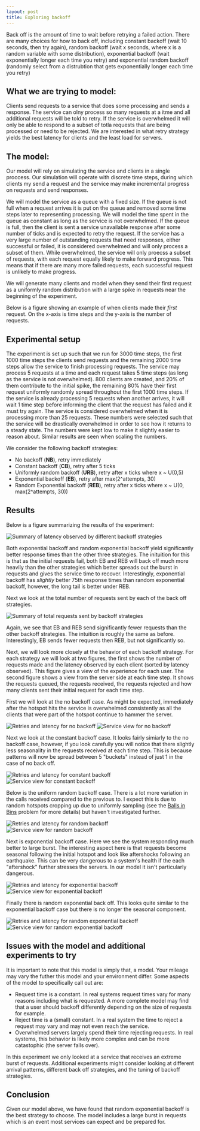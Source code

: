 ```yaml
---
layout: post
title: Exploring backoff
---
```



Back off is the amount of time to wait before retrying a failed action. There are many choices for how to back off, including constant backoff (wait 10 seconds, then try again), random backoff (wait x seconds, where x is a random variable with some distribution), exponential backoff (wait exponentially longer each time you retry) and exponential random backoff (randomly select from a distrubtion that gets exponentially longer each time you retry)

## What we are trying to model:

Clients send requests to a service that does some processing and sends a response. The service can olny process so many requests at a itme and all additional requests will be told to retry. If the service is overwhelmed it will only be able to respond to a subset of totla requests that are being processed or need to be rejected. We are interested in what retry strategy yields the best latency for clients and the least load for servers.

## The model:

Our model will rely on simulating the service and clients in a single proccess. Our simulation will operate with discrete time steps, during which clients my send a request and the service may make incremental progress on requests and send responses.

We will model the service as a queue with a fixed size. If the queue is not full when a request arrives it is put on the queue and removed some time steps later to representing processing. We will model the time spent in the queue as constant as long as the service is not overwhelmed. If the queue is full, then the client is sent a service unavailable response after some number of ticks and is expected to retry the request. If the service has a very large number of outstanding requests that need responses, either successful or failed, it is considered overwhelmed and will only process a subset of them. While overwhelmed, the service will only proecss a subset of requests, with each request equally likely to make forward progress. This means that if there are many more failed requests, each successful request is unlikely to make progress. 

We will generate many clients and model when they send their first request as a uniformly random distribution with a large spike in requests near the beginning of the experiment. 

Below is a figure showing an example of when clients made their *first* request. On the x-axis is time steps and the y-axis is the number of requests.

## Experimental setup

The experiment is set up such that we run for 3000 time steps, the first 1000 time steps the clients send requests and the remaining 2000 time steps allow the service to finish processing requests. The service may process 5 requests at a time and each request takes 5 time steps (as long as the service is not overwhelmed). 800 clients are created, and 20% of them contribute to the initial spike, the remaining 80% have their first request uniformly randomly spread throughout the first 1000 time steps. If the service is already processing 5 requests when another arrives, it will wait 1 time step before informing the client that the request has failed and it must try again. The service is considered overwhelmed when it is processing more than 25 requests. These numbers were selected such that the service will be drastically overwhelmed in order to see how it returns to a steady state. The numbers were kept low to make it slightly easier to reason about. Similar results are seen when scaling the numbers. 

We consider the following backoff strategies:

* No backoff (**NB**), retry immediately 
* Constant backoff (**CB**), retry after 5 ticks 
* Uniformly random backoff (**URB**), retry after x ticks where x ~ U(0,5)  
* Exponential backoff (**EB**), retry after max(2^attempts, 30) 
* Random Exponential backoff (**REB**), retry after x ticks where x ~ U(0, max(2^attempts, 30)) 

## Results

Below is a figure summarizing the results of the experiment:

![Summary of latency observed by different backoff strategies]({{site.base_url}}/images/summary_latency.png)

Both exponential backoff and random exponential backoff yield significantly better response times than the other three strategies. The inituition for this is that as the initial requests fail, both EB and REB will back off much more heavily than the other strategies which better spreads out the burst in requests and gives the service time to recover. Interestingly, exponential backoff has *slightly* better 75th response times than random exponential backoff, however, the long tail is better under REB. 

Next we look at the total number of requests sent by each of the back off strategies.

![Summary of total requests sent by backoff strategies]({{site.base_url}}/images/summary_requests.png)


Again, we see that EB and REB send significantly fewer requests than the other backoff strategies. The intuition is roughly the same as before. Interestingly, EB sends fewer requests then REB, but not significantly so. 

Next, we will look more closely at the behavior of each backoff strategy. For each strategy we will look at two figures, the first shows the number of requests made and the latency observed by each client (sorted by latency observed). This figure gives a view of the experience for each user. The second figure shows a view from the server side at each time step. It shows the requests queued, the requests received, the requests rejected and how many clients sent their initial request for each time step. 

First we will look at the no backoff case. As might be expected, immediately after the hotspot hits the service is overwhelmed consistently as all the clients that were part of the hotspot continue to hammer the server. 

![Retries and latency for no backoff]({{site.base_url}}/images/nb_retries_latency.png)
![Service view for no backoff]({{site.base_url}}/images/nb_time_steps.png)


Next we look at the constant backoff case. It looks fairly simiarly to the no backoff case, however, if you look carefully you will notice that there slightly less seasonality in the requests received at each time step. This is because patterns will now be spread between 5 "buckets" instead of just 1 in the case of no back off.

![Retries and latency for constant backoff]({{site.base_url}}/images/cb_retries_latency.png)
![Service view for constant backoff]({{site.base_url}}/images/cb_time_steps.png)


Below is the uniform random backoff case. There is a lot more variation in the calls received compared to the previous to. I expect this is due to random hotspots cropping up due to uniformly sampling (see the [Balls in Bins](https://en.wikipedia.org/wiki/Balls_into_bins) problem for more details) but haven't investigated further. 

![Retries and latency for random backoff]({{site.base_url}}/images/rb_retries_latency.png)
![Service view for random backoff]({{site.base_url}}/images/rb_time_steps.png)


Next is exponential backoff case. Here we see the system responding much better to large burst. The interesting aspect here is that requests become seasonal following the initial hotspot and look like aftershocks following an earthquake. This can be very dangerous to a system's health if the each "aftershock" further stresses the servers. In our model it isn't particularly dangerous.

![Retries and latency for exponential backoff]({{site.base_url}}/images/eb_retries_latency.png)
![Service view for exponential backoff]({{site.base_url}}/images/eb_time_steps.png)


Finally there is random exponential back off. This looks quite similar to the exponential backoff case but there is no longer the seasonal component. 

![Retries and latency for random exponential backoff]({{site.base_url}}/images/reb_retries_latency.png)
![Service view for random exponential backoff]({{site.base_url}}/images/reb_time_steps.png)



## Issues with the model and additional experiments to try

It is important to note that this model is simply that, a model. Your mileage may vary the futher this model and your environment differ. Some aspects of the model to specifically call out are:

* Request time is a constant. In real systems request times vary for many reasons including what is requested. A more complete model may find that a user should backoff differently depending on the size of requests for example.
* Reject time is a (small) constant. In a real system the time to reject a request may vary and may not even reach the service.
* Overwhelmed servers largely spend their time rejecting requests. In real systems, this behavior is likely more complex and can be more catastophic (the server falls over).

In this experiment we only looked at a service that receives an extreme burst of requests. Additional experiments might consider looking at different arrival patterns, different back off strategies, and the tuning of backoff strategies.

## Conclusion

Given our model above, we have found that random exponential backoff is the best strategy to choose. The model includes a large burst in requests which is an event most services can expect and be prepared for.
